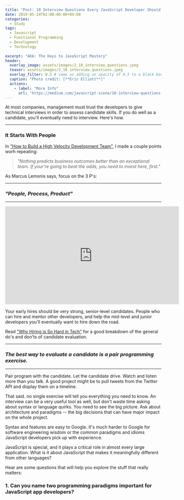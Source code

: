 ```yaml
---
title: "Post: 10 Interview Questions Every JavaScript Developer Should Know"
date: 2019-05-24T02:00:00:00+09:00
categories:
  - Study 
tags:
  - Javascript
  - Functional Programming
  - Development 
  - Technology
  
excerpt: "AKA: The Keys to JavaScript Mastery"
header:
  overlay_image: assets/images/2_10_interview_questions.jpeg
  teaser: assets/images/2_10_interview_questions.jpeg
  overlay_filter: 0.5 # same as adding an opacity of 0.5 to a black background
  caption: "Photo credit: [**Eric Elliott**]"
  actions:
    - label: "More Info"
      url: "https://medium.com/javascript-scene/10-interview-questions-every-javascript-developer-should-know-6fa6bdf5ad95"
---
```


At most companies, management must trust the developers to give technical interviews in order to assess candidate skills. If you do well as a candidate, you'll eventually need to interview. Here's how.

---
### It Starts With People

In ["How to Build a High Velocity Development Team"](https://medium.com/javascript-scene/how-to-build-a-high-velocity-development-team-4b2360d34021), I made a couple points worh repeating:

> *"Nothing predicts business outcomes better than an exceptional team. If your're going to beat the odds, you need to invest here, first."*

As Marcus Lemonis says, focus on the 3 P's:

---

### *"People, Process, Product"*

---

<iframe width="560" height="315" src="https://www.youtube.com/embed/37rMZSA6oLk?controls=0" frameborder="0" allow="accelerometer; autoplay; encrypted-media; gyroscope; picture-in-picture" allowfullscreen></iframe>

Your early hires should be very strong, senior-level candidates. People who can hire and mentor other developers, and help the mid-level and junior developers you'll eventually want to hire down the road.

Read ["Why Hiring is So Hard in Tech"](https://medium.com/javascript-scene/why-hiring-is-so-hard-in-tech-c462c3230017) for a good breakdown of the general do's and don'ts of candidate evaluation.

---


### *The best way to evaluate a candidate is a pair programming exercise.*

---

Pair program with the candidate. Let the candidate drive. Watch and listen more than you talk. A good project might be to pull tweets from the Twitter API and display them on a timeline.

That said. no single exercise will tell you everything you need to know. An interview can be a very useful tool as well, but don't waste time asking about syntax or language quirks. You need to see the big picture. Ask about architecture and paradigms -- the big decisions that can have major impact on the whole project.

Syntax and features are easy to Google. It's much harder to Google for software engineering wisdom or the common paradigms and idioms JavaScript developers pick up with experience.

JavaScript is special, and it plays a critical role in almost every large application. What is it about JavaScript that makes it meaningfully different from other languages?

Hear are some questions that will help you explore the stuff that really matters:

### **1. Can you name two programming paradigms important for JavaScript app developers?**

